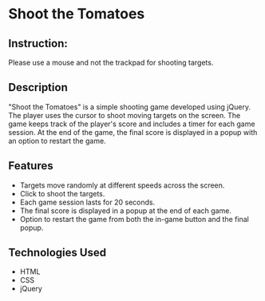 # Shoot the Tomatoes

## Instruction:
Please use a mouse and not the trackpad for shooting targets.

## Description

"Shoot the Tomatoes" is a simple shooting game developed using jQuery. The player uses the cursor to shoot moving targets on the screen. The game keeps track of the player's score and includes a timer for each game session. At the end of the game, the final score is displayed in a popup with an option to restart the game.

## Features

- Targets move randomly at different speeds across the screen.
- Click to shoot the targets.
- Each game session lasts for 20 seconds.
- The final score is displayed in a popup at the end of each game.
- Option to restart the game from both the in-game button and the final popup.

## Technologies Used

- HTML
- CSS
- jQuery
